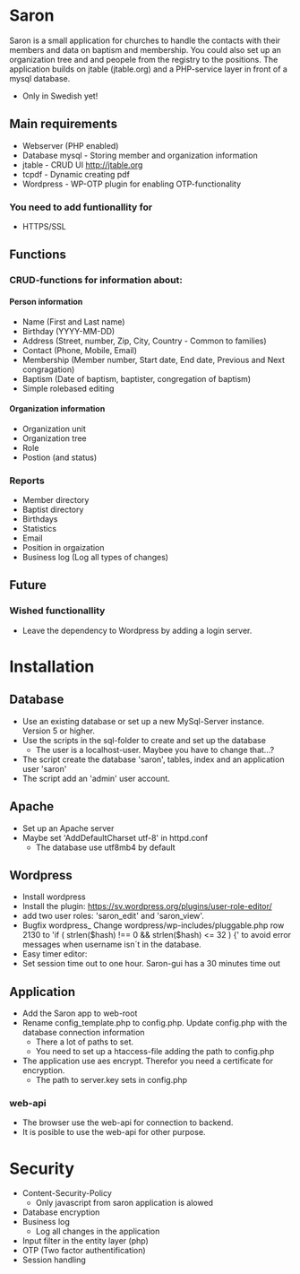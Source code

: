 # Saron
Saron is a small application for churches to handle the contacts with their members and data on baptism and membership. 
You could also set up an organization tree and and peopele from the registry to the positions.
The application builds on jtable (jtable.org) and a PHP-service layer in front of a mysql database.
- Only in Swedish yet!

## Main requirements
- Webserver (PHP enabled)
- Database mysql - Storing member and organization information
- jtable - CRUD UI http://jtable.org
- tcpdf - Dynamic creating pdf
- Wordpress - WP-OTP plugin for enabling OTP-functionality

### You need to add funtionallity for
- HTTPS/SSL

## Functions
### CRUD-functions for information about:
#### Person information
- Name (First and Last name)
- Birthday (YYYY-MM-DD)
- Address (Street, number, Zip, City, Country - Common to families)
- Contact (Phone, Mobile, Email)
- Membership (Member number, Start date, End date, Previous and Next congragation)
- Baptism (Date of baptism, baptister, congregation of baptism)
- Simple rolebased editing
#### Organization information
- Organization unit
- Organization tree
- Role
- Postion (and status)
### Reports 
- Member directory
- Baptist directory
- Birthdays
- Statistics
- Email
- Position in orgaization 
- Business log (Log all types of changes)
## Future
### Wished functionallity
- Leave the dependency to Wordpress by adding a login server.
# Installation
## Database
- Use an existing database or set up a new MySql-Server instance. Version 5 or higher.
- Use the scripts in the sql-folder to create and set up the database 
   - The user is a localhost-user. Maybee you have to change that...? 
- The script create the database 'saron', tables, index and an application user 'saron'
- The script add an 'admin' user account.  

## Apache
- Set up an Apache server
- Maybe set 'AddDefaultCharset utf-8' in httpd.conf 
   - The database use utf8mb4 by default

## Wordpress
- Install wordpress
- Install the plugin: https://sv.wordpress.org/plugins/user-role-editor/
- add two user roles: 'saron_edit' and 'saron_view'. 
- Bugfix wordpress_ Change wordpress/wp-includes/pluggable.php row 2130 to 'if ( strlen($hash) !== 0 && strlen($hash) <= 32 ) {' to avoid error messages when username isn´t in the database. 
- Easy timer editor: 
- Set session time out to one hour. Saron-gui has a 30 minutes time out 

## Application
- Add the Saron app to web-root
- Rename config_template.php to config.php. Update config.php with the database connection information
   - There a lot of paths to set.
   - You need to set up a htaccess-file adding the path to config.php
- The application use aes encrypt. Therefor you need a certificate for encryption. 
   - The path to server.key sets in config.php
### web-api
- The browser use the web-api for connection to backend.
- It is posible to use the web-api for other purpose. 

# Security
- Content-Security-Policy
   - Only javascript from saron application is alowed
- Database encryption
- Business log
   - Log all changes in the application
- Input filter in the entity layer (php)
- OTP (Two factor authentification)
- Session handling

